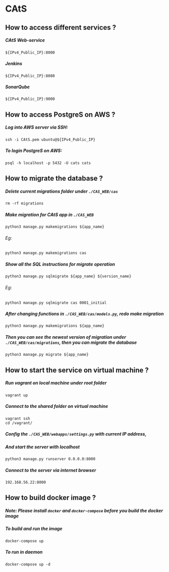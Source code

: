 # CAtS 

## How to access different services ?

##### CAtS Web-service

```
${IPv4_Public_IP}:8000
```

##### Jenkins

```
${IPv4_Public_IP}:8080
```

##### SonarQube

```
${IPv4_Public_IP}:9000
```



## How to access PostgreS on AWS ?

##### Log into AWS server via SSH:

```
ssh -i CAtS.pem ubuntu@${IPv4_Public_IP}
```

##### To login PostgreS on AWS:

```
psql -h localhost -p 5432 -U cats cats
```



## How to migrate the database ?

##### Delete current migrations folder under `./CAS_WEB/cas`

```
rm -rf migrations
```

##### Make migration for CAtS app in `./CAS_WEB`

```
python3 manage.py makemigrations ${app_name}
```

###### Eg: 

```
python3 manage.py makemigrations cas
```

##### Show all the SQL instructions for migrate operation 

```
python3 manage.py sqlmigrate ${app_name} ${version_name}
```

###### Eg: 

```
python3 manage.py sqlmigrate cas 0001_initial
```

##### After changing functions in `./CAS_WEB/cas/models.py`, redo make migration

```
python3 manage.py makemigrations ${app_name}
```

##### Then you can see the newest version of migration under `./CAS_WEB/cas/migrations`, then you can migrate the database

```
python3 manage.py migrate ${app_name}
```



## How to start the service on virtual machine ?

##### Run vagrant on local machine under root folder

```
vagrant up
```

##### Connect to the shared folder on virtual machine

```
vagrant ssh
cd /vagrant/
```

##### Config the `./CAS_WEB/webapps/settings.py` with current IP address,

##### And start the server with localhost 

```
python3 manage.py runserver 0.0.0.0:8000
```

##### Connect to the server via internet browser

```
192.168.56.22:8000
```

## How to build docker image ? 

##### Note: Please install `docker` and `docker-compose` before you build the docker image

##### To build and run the image

```
docker-compose up
```

##### To run in daemon

```
docker-compose up -d
```

















